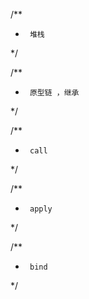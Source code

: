 
/**
 *      堆栈
 */



/**
 *      原型链 ，继承
 */







/**
 *      call
 */





/**
 *      apply 
 */





/**
 *      bind 
 */




